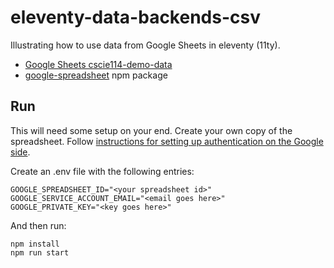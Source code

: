 # eleventy-data-backends-csv

Illustrating how to use data from Google Sheets in eleventy (11ty).

- [Google Sheets cscie114-demo-data](https://docs.google.com/spreadsheets/d/18Pnw-kjaJhlcVuQZkNoCBTFTouT3CPpeEJb0JvewqPI/edit?usp=drive_link)
- [google-spreadsheet](https://www.npmjs.com/package/google-spreadsheet) npm package

## Run
This will need some setup on your end.
Create your own copy of the spreadsheet.
Follow [instructions for setting up authentication on the Google side](https://theoephraim.github.io/node-google-spreadsheet/#/guides/authentication).

Create an .env file with the following entries:
```
GOOGLE_SPREADSHEET_ID="<your spreadsheet id>"
GOOGLE_SERVICE_ACCOUNT_EMAIL="<email goes here>"
GOOGLE_PRIVATE_KEY="<key goes here>"
```
And then run:
```
npm install
npm run start
```
```
